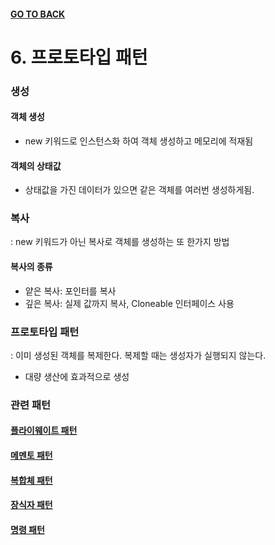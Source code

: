 #### [GO TO BACK](../README.md)

# 6. 프로토타입 패턴
### 생성
#### 객체 생성
- new 키워드로 인스턴스화 하여 객체 생성하고 메모리에 적재됨
#### 객체의 상태값
- 상태값을 가진 데이터가 있으면 같은 객체를 여러번 생성하게됨.

### 복사
: new 키워드가 아닌 복사로 객체를 생성하는 또 한가지 방법
#### 복사의 종류
- 얕은 복사: 포인터를 복사
- 깊은 복사: 실제 값까지 복사, Cloneable 인터페이스 사용

### 프로토타입 패턴
: 이미 생성된 객체를 복제한다. 복제할 때는 생성자가 실행되지 않는다.
- 대량 생산에 효과적으로 생성

### 관련 패턴
#### [플라이웨이트 패턴](../chapter12/README.md)
#### [메멘토 패턴](../chapter21/README.md)
#### [복합체 패턴](../chapter9/README.md)
#### [장식자 패턴](../chapter10/README.md)
#### [명령 패턴](../chapter15/README.md)

